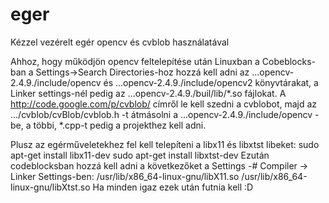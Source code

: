 eger
====

Kézzel vezérelt egér opencv és cvblob használatával


Ahhoz, hogy működjön opencv feltelepítése után Linuxban a Cobeblocks-ban a Settings->Search Directories-hoz hozzá kell adni az ...opencv-2.4.9./include/opencv és ...opencv-2.4.9./include/opencv2 könyvtárakat, a Linker settings-nél pedig az ...opencv-2.4.9./buil/lib/*.so fájlokat. A http://code.google.com/p/cvblob/ címről le kell szedni a cvblobot, majd az .../cvblob/cvBlob/cvblob.h -t átmásolni a ...opencv-2.4.9./include/opencv -be, a többi, *.cpp-t pedig a projekthez kell adni.

Plusz az egérműveletekhez fel kell telepíteni a libx11 és libxtst libeket:
sudo apt-get install libx11-dev
sudo apt-get install libxtst-dev
Ezután codeblocksban hozzá kell adni a következőket a Settings -# Compiler -> Linker Settings-ben: 
/usr/lib/x86_64-linux-gnu/libX11.so
/usr/lib/x86_64-linux-gnu/libXtst.so
Ha minden igaz ezek után futnia kell :D
